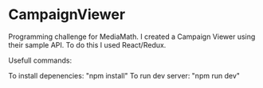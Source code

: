# CampaignViewer
Programming challenge for MediaMath. I created a Campaign Viewer using their sample API. To do this I used React/Redux.

Usefull commands:

To install depenencies: "npm install"
To run dev server: "npm run dev"
